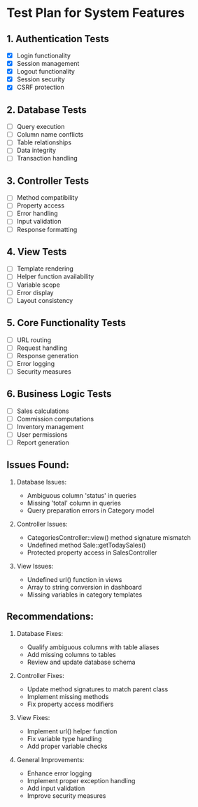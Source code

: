 # Test Plan for System Features

## 1. Authentication Tests
- [x] Login functionality
- [x] Session management
- [x] Logout functionality
- [x] Session security
- [x] CSRF protection

## 2. Database Tests
- [ ] Query execution
- [ ] Column name conflicts
- [ ] Table relationships
- [ ] Data integrity
- [ ] Transaction handling

## 3. Controller Tests
- [ ] Method compatibility
- [ ] Property access
- [ ] Error handling
- [ ] Input validation
- [ ] Response formatting

## 4. View Tests
- [ ] Template rendering
- [ ] Helper function availability
- [ ] Variable scope
- [ ] Error display
- [ ] Layout consistency

## 5. Core Functionality Tests
- [ ] URL routing
- [ ] Request handling
- [ ] Response generation
- [ ] Error logging
- [ ] Security measures

## 6. Business Logic Tests
- [ ] Sales calculations
- [ ] Commission computations
- [ ] Inventory management
- [ ] User permissions
- [ ] Report generation

## Issues Found:

1. Database Issues:
   - Ambiguous column 'status' in queries
   - Missing 'total' column in queries
   - Query preparation errors in Category model

2. Controller Issues:
   - CategoriesController::view() method signature mismatch
   - Undefined method Sale::getTodaySales()
   - Protected property access in SalesController

3. View Issues:
   - Undefined url() function in views
   - Array to string conversion in dashboard
   - Missing variables in category templates

## Recommendations:

1. Database Fixes:
   - Qualify ambiguous columns with table aliases
   - Add missing columns to tables
   - Review and update database schema

2. Controller Fixes:
   - Update method signatures to match parent class
   - Implement missing methods
   - Fix property access modifiers

3. View Fixes:
   - Implement url() helper function
   - Fix variable type handling
   - Add proper variable checks

4. General Improvements:
   - Enhance error logging
   - Implement proper exception handling
   - Add input validation
   - Improve security measures
